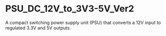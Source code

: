 # PSU_DC_12V_to_3V3-5V_Ver2
A compact switching power supply unit (PSU) that converts a 12V input to regulated 3.3V and 5V outputs.
